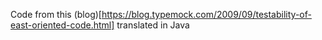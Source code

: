 Code from this (blog)[https://blog.typemock.com/2009/09/testability-of-east-oriented-code.html] translated in Java

